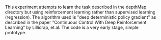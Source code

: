 This experiment attempts to learn the task described in the depthMap directory but using reinforcement learning rather than supervised learning (regression).  The algorithm used is "deep deterministic policy gradient" as described in the paper "Continuous Control With Deep Reinforcement Learning" by Lillicrap, et.al.  The code is a very early stage, simple prototype.
